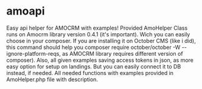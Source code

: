 # amoapi
Easy api helper for AMOCRM with examples!
Provided AmoHelper Class runs on Amocrm library version 0.4.1 (it's important). Wich you can easily choose in your composer. 
If you are installing it on October CMS (like i did), this command should help you composer require october/october -W  --ignore-platform-reqs, as AMOCRM library requires different version of composer). 
Also, all given examples saving access tokens in json, as more easy option for setup on landings. But you can easily connect it to DB instead, if needed.
All needed functions with examples provided in AmoHelper.php file with description.
